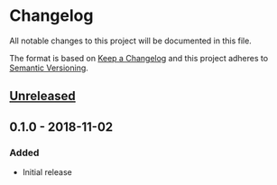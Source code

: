 # Changelog
All notable changes to this project will be documented in this file.

The format is based on [Keep a Changelog](http://keepachangelog.com/)
and this project adheres to [Semantic Versioning](http://semver.org/).

## [Unreleased]

## 0.1.0 - 2018-11-02
### Added
- Initial release

[Unreleased]: https://github.com/nunomaduro/larastan/compare/v0.1.0...HEAD

